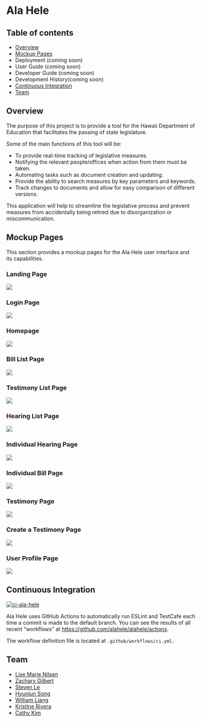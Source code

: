 # Ala Hele

## Table of contents

* [Overview](#overview)
* [Mockup Pages](#mockup-pages)
* Deployment (coming soon)
* User Guide (coming soon)
* Developer Guide (coming soon)
* Development History(coming soon)
* [Continuous Integration](#continous-integration)
* [Team](#team)

## Overview

The purpose of this project is to provide a tool for the Hawaii Department of Education that facilitates the passing of state legislature.

Some of the main functions of this tool will be:

* To provide real-time tracking of legislative measures.
* Notifying the relevant people/offices when action from them must be taken.
* Automating tasks such as document creation and updating.
* Provide the ability to search measures by key parameters and keywords.
* Track changes to documents and allow for easy comparison of different versions.

This application will help to streamline the legislative process and prevent measures from accidentally being retired due to disorganization or miscommunication.

## Mockup Pages

This section provides a mockup pages for the Ala Hele user interface and its capabilities.

### Landing Page

![](images/screenshot_landing.png)

### Login Page

![](images/screenshot_login.png)

### Homepage

![](images/screenshot_homepage.png)

### Bill List Page

![](images/screenshot_billList.png)

### Testimony List Page

![](images/screenshot_testimonyList.png)

### Hearing List Page

![](images/screenshot_hearingList.png)

### Individual Hearing Page

![](images/individual-hearing.png)

### Individual Bill Page

![](images/screenshot_bill.png)

### Testimony Page

![](images/screenshot_testimony.png)

### Create a Testimony Page

![](images/screenshot_createTestimony.png)

### User Profile Page

![](images/screenshot_profile.png)

## Continuous Integration

[![ci-ala-hele](https://github.com/alahele/alahele/actions/workflows/ci.yml/badge.svg)](https://github.com/alahele/alahele/actions/workflows/ci.yml)

Ala Hele uses GitHub Actions to automatically run ESLint and TestCafe each time a commit is made to the default branch. You can see the results of all recent “workflows” at https://github.com/alahele/alahele/actions.

The workflow definition file is located at `.github/workflows/ci.yml`.

## Team

* [Lise Marie Nilsen](https://github.com/lisemnilsen)
* [Zachary Gilbert](https://github.com/zakgilbert)
* [Steven Le](https://github.com/sle417)
* [Hyunjun Song](https://github.com/eric-song1773)
* [William Liang](https://github.com/William-Liang808)
* [Kristine Rivera](https://github.com/tineriver)
* [Cathy Kim](https://github.com/cathy-kim95)

